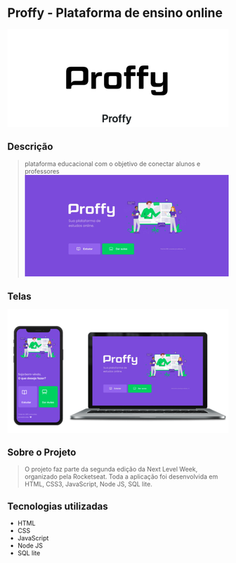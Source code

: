 # Proffy - Plataforma de ensino online
![](public/images/Proffy%20logo.png)

## Descrição
> plataforma educacional com o objetivo de conectar alunos e professores
![](public/images/Home.png)
## Telas 
![](public/images/Telas.png)
## Sobre o Projeto
> O projeto faz parte da segunda edição da Next Level Week, organizado pela Rocketseat. Toda a aplicação foi desenvolvida em HTML, CSS3, JavaScript, Node JS, SQL lite. 

## Tecnologias utilizadas 
- HTML
- CSS
- JavaScript
- Node JS
- SQL lite
  
